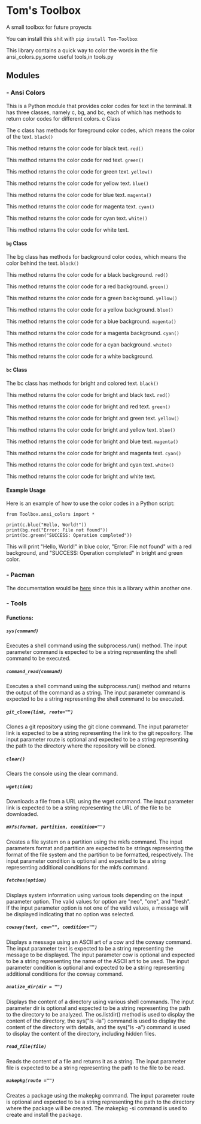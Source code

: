# Tom's Toolbox
A small toolbox for future proyects

You can install this shit with ```pip install Tom-Toolbox```

This library contains a quick way to color the words in the file ansi_colors.py,some useful tools,in tools.py

## Modules
### - Ansi Colors

This is a Python module that provides color codes for text in the terminal. It has three classes, namely c, bg, and bc, each of which has methods to return color codes for different colors.
c Class

The c class has methods for foreground color codes, which means the color of the text.
`black()`

This method returns the color code for black text.
`red()`

This method returns the color code for red text.
`green()`

This method returns the color code for green text.
`yellow()`

This method returns the color code for yellow text.
`blue()`

This method returns the color code for blue text.
`magenta()`

This method returns the color code for magenta text.
`cyan()`

This method returns the color code for cyan text.
`white()`

This method returns the color code for white text.
#### `bg` Class

The bg class has methods for background color codes, which means the color behind the text.
`black()`

This method returns the color code for a black background.
`red()`

This method returns the color code for a red background.
`green()`

This method returns the color code for a green background.
`yellow()`

This method returns the color code for a yellow background.
`blue()`

This method returns the color code for a blue background.
`magenta()`

This method returns the color code for a magenta background.
`cyan()`

This method returns the color code for a cyan background.
`white()`

This method returns the color code for a white background.
#### `bc` Class

The bc class has methods for bright and colored text.
`black()`

This method returns the color code for bright and black text.
`red()`

This method returns the color code for bright and red text.
`green()`

This method returns the color code for bright and green text.
`yellow()`

This method returns the color code for bright and yellow text.
`blue()`

This method returns the color code for bright and blue text.
`magenta()`

This method returns the color code for bright and magenta text.
`cyan()`

This method returns the color code for bright and cyan text.
`white()`

This method returns the color code for bright and white text.
#### Example Usage

Here is an example of how to use the color codes in a Python script:
```
from Toolbox.ansi_colors import *

print(c.blue("Hello, World!"))
print(bg.red("Error: File not found"))
print(bc.green("SUCCESS: Operation completed"))

```
This will print "Hello, World!" in blue color, "Error: File not found" with a red background, and "SUCCESS: Operation completed" in bright and green color.

### - Pacman
The documentation would be [here](https://github.com/Tom5521/PY-PackArch) since this is a library within another one.

### - Tools
#### Functions:
##### `sys(command)`

Executes a shell command using the subprocess.run() method. The input parameter command is expected to be a string representing the shell command to be executed.
##### `command_read(command)`

Executes a shell command using the subprocess.run() method and returns the output of the command as a string. The input parameter command is expected to be a string representing the shell command to be executed.
##### `git_clone(link, route="")`

Clones a git repository using the git clone command. The input parameter link is expected to be a string representing the link to the git repository. The input parameter route is optional and expected to be a string representing the path to the directory where the repository will be cloned.
##### `clear()`

Clears the console using the clear command.
##### `wget(link)`

Downloads a file from a URL using the wget command. The input parameter link is expected to be a string representing the URL of the file to be downloaded.
##### `mkfs(format, partition, condition="")`

Creates a file system on a partition using the mkfs command. The input parameters format and partition are expected to be strings representing the format of the file system and the partition to be formatted, respectively. The input parameter condition is optional and expected to be a string representing additional conditions for the mkfs command.
##### `fetches(option)`

Displays system information using various tools depending on the input parameter option. The valid values for option are "neo", "one", and "fresh". If the input parameter option is not one of the valid values, a message will be displayed indicating that no option was selected.
##### `cowsay(text, cow="", condition="")`

Displays a message using an ASCII art of a cow and the cowsay command. The input parameter text is expected to be a string representing the message to be displayed. The input parameter cow is optional and expected to be a string representing the name of the ASCII art to be used. The input parameter condition is optional and expected to be a string representing additional conditions for the cowsay command.
##### `analize_dir(dir = "")`

Displays the content of a directory using various shell commands. The input parameter dir is optional and expected to be a string representing the path to the directory to be analyzed. The os.listdir() method is used to display the content of the directory, the sys("ls -la") command is used to display the content of the directory with details, and the sys("ls -a") command is used to display the content of the directory, including hidden files.
##### `read_file(file)`

Reads the content of a file and returns it as a string. The input parameter file is expected to be a string representing the path to the file to be read.
##### `makepkg(route ="")`

Creates a package using the makepkg command. The input parameter route is optional and expected to be a string representing the path to the directory where the package will be created. The makepkg -si command is used to create and install the package.
